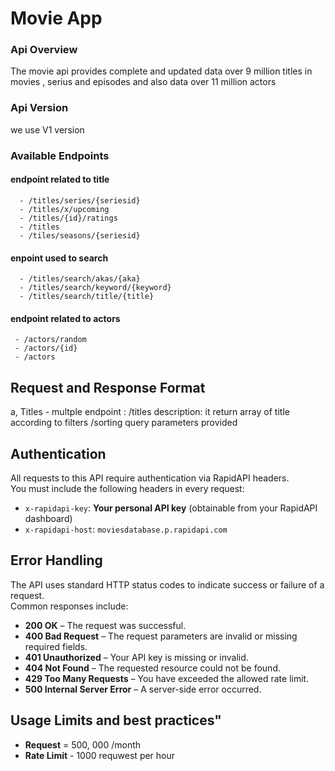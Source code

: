 # Movie App
### Api Overview
The movie api provides complete and updated data over 9 million titles in movies , serius and episodes and also data over 11 million actors 

### Api Version
we use V1 version

### Available Endpoints
  #### endpoint related to title
      - /titles/series/{seriesid}
      - /titles/x/upcoming
      - /titles/{id}/ratings
      - /titles
      - /tiles/seasons/{seriesid}
  #### enpoint used to search
      - /titles/search/akas/{aka}
      - /titles/search/keyword/{keyword}
      - /titles/search/title/{title}
 #### endpoint related to actors
     - /actors/random
     - /actors/{id}
     - /actors
## Request and Response Format
   a, Titles  - multple
       endpoint : /titles
       description: it return array of title according to filters /sorting query                              parameters provided
## Authentication

All requests to this API require authentication via RapidAPI headers.  
You must include the following headers in every request:

- `x-rapidapi-key`: **Your personal API key** (obtainable from your RapidAPI dashboard)
- `x-rapidapi-host`: `moviesdatabase.p.rapidapi.com`

## Error Handling

The API uses standard HTTP status codes to indicate success or failure of a request.  
Common responses include:

- **200 OK** – The request was successful.
- **400 Bad Request** – The request parameters are invalid or missing required fields.
- **401 Unauthorized** – Your API key is missing or invalid.
- **404 Not Found** – The requested resource could not be found.
- **429 Too Many Requests** – You have exceeded the allowed rate limit.
- **500 Internal Server Error** – A server-side error occurred.

## Usage Limits and best practices"
  - **Request** =  500, 000 /month
  - **Rate Limit** - 1000 requwest per hour
    
    
       